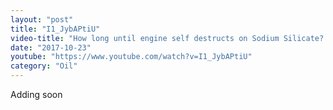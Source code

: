 ```yaml
---
layout: "post"
title: "I1_JybAPtiU"
video-title: "How long until engine self destructs on Sodium Silicate?  Let's find out!"
date: "2017-10-23"
youtube: "https://www.youtube.com/watch?v=I1_JybAPtiU"
category: "Oil"
---
```

<div class="space-y-1"><p class="text-gray-400">Adding soon</p></div>